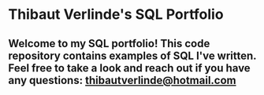 # Thibaut Verlinde's SQL Portfolio

## Welcome to my SQL portfolio! This code repository contains examples of SQL I've written. Feel free to take a look and reach out if you have any questions: thibautverlinde@hotmail.com
